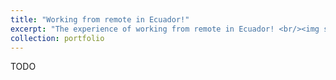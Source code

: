 ```yaml
---
title: "Working from remote in Ecuador!"
excerpt: "The experience of working from remote in Ecuador! <br/><img src='/images/ecu.jpeg'>"
collection: portfolio
---
```


TODO
